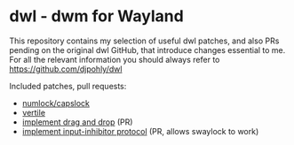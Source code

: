 # dwl - dwm for Wayland

This repository contains my selection of useful dwl patches, and also PRs pending on the original
dwl GitHub, that introduce changes essential to me. For all the relevant information you should always
refer to https://github.com/djpohly/dwl

Included patches, pull requests:

- [numlock/capslock](https://github.com/djpohly/dwl/compare/main...Sevz17:numlock/capslock.patch)
- [vertile](https://github.com/djpohly/dwl/compare/main...ChausseBenjamin:vertile.patch)
- [implement drag and drop](https://github.com/djpohly/dwl/pull/144) (PR)
- [implement input-inhibitor protocol](https://github.com/djpohly/dwl/pull/132) (PR, allows swaylock to work)